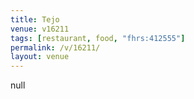 ```yaml
---
title: Tejo
venue: v16211
tags: [restaurant, food, "fhrs:412555"]
permalink: /v/16211/
layout: venue
---
```

null